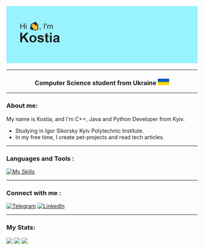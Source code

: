 ![](header.png)

----

<h3 align="center">Computer Science student from Ukraine <img src="https://github.com/hampusborgos/country-flags/blob/main/png1000px/ua.png" height="17" width="30"/></h3>

----

### About me:

My name is Kostia, and I'm C++, Java and Python Developer from Kyiv.

- Studying in Igor Sikorsky Kyiv Polytechnic Institute.
- In my free time, I create pet-projects and read tech articles.

----

### Languages and Tools :

[![My Skills](https://skillicons.dev/icons?i=cpp,py,bots,github,java,idea,linux,raspberrypi,vscode)](https://skillicons.dev)

----

### Connect with me :

[![Telegram](https://img.shields.io/badge/telegram-2A8BD2?style=for-the-badge&logo=telegram&logoColor=white)](https://t.me/kossssst)
[![LinkedIn](https://img.shields.io/badge/linkedin-blue?style=for-the-badge&logo=linkedin&logoColor=white)](http://linkedin.com/in/kosssst/)

----

### My Stats:

![](http://github-profile-summary-cards.vercel.app/api/cards/profile-details?username=kosssst&theme=2077)
![](http://github-profile-summary-cards.vercel.app/api/cards/stats?username=kosssst&theme=2077)
![](http://github-profile-summary-cards.vercel.app/api/cards/productive-time?username=kosssst&theme=2077&utcOffset=3)

